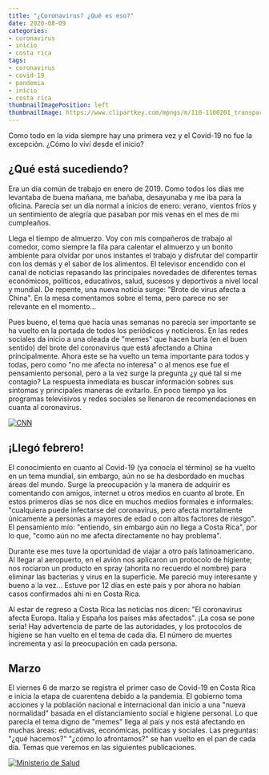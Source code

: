```yaml
---
title: "¿Coronavirus? ¿Qué es eso?"
date: 2020-08-09
categories:
- coronavirus
- inicio
- costa rica
tags:
- coronavirus
- covid-19
- pandemia
- inicio
- costa rica
thumbnailImagePosition: left
thumbnailImage: https://www.clipartkey.com/mpngs/m/110-1100201_transparent-to-ask-a-question-clipart-signos-de.png
---
```


Como todo en la vida siempre hay una primera vez y el Covid-19 no fue la excepción. ¿Cómo lo viví desde el inicio?
<!--more-->

## ¿Qué está sucediendo?

Era un día común de trabajo en enero de 2019. Como todos los días me levantaba de buena mañana, me bañaba, desayunaba y me iba para la oficina. Parecía ser un día normal a inicios de enero: verano, vientos fríos y un sentimiento de alegría que pasaban por mis venas en el mes de mi cumpleaños.

Llega el tiempo de almuerzo. Voy con mis compañeros de trabajo al comedor, como siempre la fila para calentar el almuerzo y un bonito ambiente para olvidar por unos instantes el trabajo y disfrutar del compartir con los demás y el sabor de los alimentos. El televisor encendido con el canal de noticias repasando las principales novedades de diferentes temas económicos, políticos, educativos, salud, sucesos y deportivos a nivel local y mundial. De repente, una nueva noticia surge: "Brote de virus afecta a China". En la mesa comentamos sobre el tema, pero parece no ser relevante en el momento...

Pues bueno, el tema que hacía unas semanas no parecía ser importante se ha vuelto en la portada de todos los periódicos y noticieros. En las redes sociales da inicio a una oleada de "memes" que hacen burla (en el buen sentido) del brote del coronavirus que está afectando a China principalmente. Ahora este se ha vuelto un tema importante para todos y todas, pero como "no me afecta no interesa" o al menos ese fue el pensamiento personal, pero a la vez surge la pregunta ¿y qué tal si me contagio? La respuesta inmediata es buscar información sobres sus síntomas y principales maneras de evitarlo. En poco tiempo ya los programas televisivos y redes sociales se llenaron de recomendaciones en cuanta al coronavirus.


[![CNN](https://cnnespanol.cnn.com/wp-content/uploads/2020/01/gettyimages-1197578815.jpg)](https://cnnespanol.cnn.com/2020/02/20/cronologia-del-coronavirus-asi-comenzo-y-se-extendio-el-virus-que-pone-en-alerta-al-mundo/)

## ¡Llegó febrero!

El conocimiento en cuanto al Covid-19 (ya conocía el término) se ha vuelto en un tema mundial, sin embargo, aún no se ha desbordado en muchas áreas del mundo. Surge la preocupación y la manera de adquirir es comentando con amigos, internet u otros medios en cuanto al brote. En estos primeros días se nos dice en muchos medios formales e informales: "cualquiera puede infectarse del coronavirus, pero afecta mortalmente únicamente a personas a mayores de edad o con altos factores de riesgo". El pensamiento mío: "entiendo, sin embargo aún no llega a Costa Rica", por lo que, "como aún no me afecta directamente no hay problema".

Durante ese mes tuve la oportunidad de viajar a otro país latinoamericano. Al llegar al aeropuerto, en el avión nos aplicaron un protocolo de higiente; nos rociaron un producto en spray (ahorita no recuerdo el nombre) para eliminar las bacterias y virus en la superficie. Me pareció muy interesante y bueno a la vez... Estuve por 12 días en este país y por ahora no habían casos confirmados ahí ni en Costa Rica. 

Al estar de regreso a Costa Rica las noticias nos dicen: "El coronavirus afecta Europa. Italia y España los países más afectados". ¡La cosa se pone seria! Hay advertencia de parte de las autoridades, y los protocolos de higiene se han vuelto en el tema de cada día. El número de muertes incrementa y así la preocupación en cada persona.

## Marzo

El viernes 6 de marzo se registra el primer caso de Covid-19 en Costa Rica e inicia la etapa de cuarentena debido a la pandemia. El gobierno toma acciones y la población nacional e internacional dan inicio a una "nueva normalidad" basada en el distanciamiento social e higiene personal. Lo que parecía el tema digno de "memes" llega al país y nos está afectando en muchas áreas: educativas, económicas, políticas y sociales. Las preguntas: "¿qué hacemos?" "¿cómo lo afrontamos?" se han vuelto en el pan de cada día. Temas que veremos en las siguientes publicaciones.

[![Ministerio de Salud](https://www.ministeriodesalud.go.cr/images/stories/ImagenesMS/2020/Prensa_2020/img_primer_caso_covid_01.png)](https://www.ministeriodesalud.go.cr/index.php/centro-de-prensa/noticias/741-noticias-2020/1552-primer-caso-sospechoso-por-covid-19-en-costa-rica)